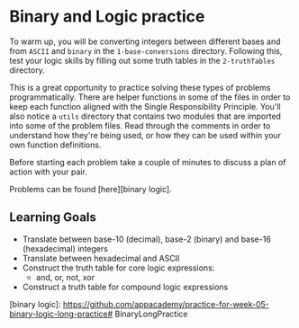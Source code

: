 # Binary and Logic practice

To warm up, you will be converting integers between different bases and from
`ASCII` and `binary` in the `1-base-conversions` directory. Following this, test
your logic skills by filling out some truth tables in the `2-truthTables`
directory. 

This is a great opportunity to practice solving these types of problems
programmatically. There are helper functions in some of the files in order to
keep each function aligned with the Single Responsibility Principle. You'll also
notice a `utils` directory that contains two modules that are imported into some
of the problem files. Read through the comments in order to understand how
they're being used, or how they can be used within your own function
definitions.

Before starting each problem take a couple of minutes to discuss a plan of
action with your pair.

Problems can be found [here][binary logic].

## Learning Goals

* Translate between base-10 (decimal), base-2 (binary) and base-16
  (hexadecimal) integers
* Translate between hexadecimal and ASCII
* Construct the truth table for core logic expressions:
  * and, or, not, xor
* Construct a truth table for compound logic expressions

[binary logic]: https://github.com/appacademy/practice-for-week-05-binary-logic-long-practice# BinaryLongPractice
